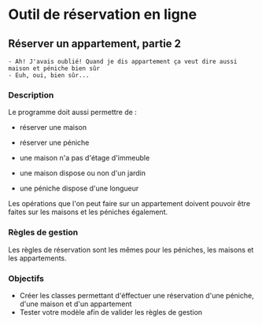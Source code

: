 # Outil de réservation en ligne

## Réserver un appartement, partie 2
```
- Ah! J'avais oublié! Quand je dis appartement ça veut dire aussi maison et péniche bien sûr
- Euh, oui, bien sûr...
```

### Description

Le programme doit aussi permettre de :

* réserver une maison
* réserver une péniche

* une maison n'a pas d'étage d'immeuble
* une maison dispose ou non d'un jardin
* une péniche dispose d'une longueur

Les opérations que l'on peut faire sur un appartement doivent pouvoir être faites sur les maisons et les péniches
également.

### Règles de gestion
Les règles de réservation sont les mêmes pour les péniches, les maisons et les appartements.

### Objectifs
* Créer les classes permettant d'éffectuer une réservation d'une péniche, d'une maison et d'un appartement
* Tester votre modèle afin de valider les règles de gestion

